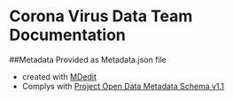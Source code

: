 # Corona Virus Data Team Documentation
##Metadata
Provided as Metadata.json file
- created with [MDedit](https://www.mdeditor.org/)
- Complys with [Project Open Data Metadata Schema v1.1](https://project-open-data.cio.gov/v1.1/schema/)
